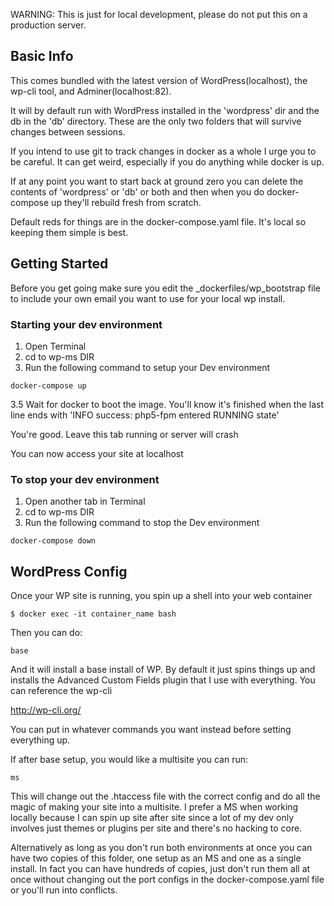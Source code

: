 WARNING: This is just for local development, please do not put this on a production server.

## Basic Info

This comes bundled with the latest version of WordPress(localhost), the wp-cli tool, and Adminer(localhost:82). 

It will by default run with WordPress installed in the 'wordpress' dir and the db in the 'db' directory. These are the only two folders that will survive changes between sessions. 

If you intend to use git to track changes in docker as a whole I urge you to be careful. It can get weird, especially if you do anything while docker is up. 


If at any point you want to start back at ground zero you can delete the contents of 'wordpress' or 'db' or both and then when you do docker-compose up they'll rebuild fresh from scratch. 

Default reds for things are in the docker-compose.yaml file. It's local so keeping them simple is best. 


## Getting Started

Before you get going make sure you edit the _dockerfiles/wp_bootstrap file to include your own email you want to use for your local wp install.

### Starting your dev environment

1. Open Terminal
2. cd to wp-ms DIR
3. Run the following command to setup your Dev environment

```
docker-compose up
```

3.5 Wait for docker to boot the image. You'll know it's finished when the last line ends with 'INFO success: php5-fpm entered RUNNING state'

You're good. Leave this tab running or server will crash

You can now access your site at localhost

### To stop your dev environment

1. Open another tab in Terminal
2. cd to wp-ms DIR
3. Run the following command to stop the Dev environment

```
docker-compose down
```

## WordPress Config

Once your WP site is running, you spin up a shell into your web container

```
$ docker exec -it container_name bash
```

Then you can do:

```
base
```

And it will install a base install of WP. By default it just spins things up and installs the Advanced Custom Fields plugin that I use with everything. You can reference the wp-cli  

http://wp-cli.org/

You can put in whatever commands you want instead before setting everything up.



If after base setup, you would like a multisite you can run: 

```
ms
```

This will change out the .htaccess file with the correct config and do all the magic of making your site into a multisite. I prefer a MS when working locally because I can spin up site after site since a lot of my dev only involves just themes or plugins per site and there's no hacking to core.


Alternatively as long as you don't run both environments at once you can have two copies of this folder, one setup as an MS and one as a single install. In fact you can have hundreds of copies, just don't run them all at once without changing out the port configs in the docker-compose.yaml file or you'll run into conflicts.
